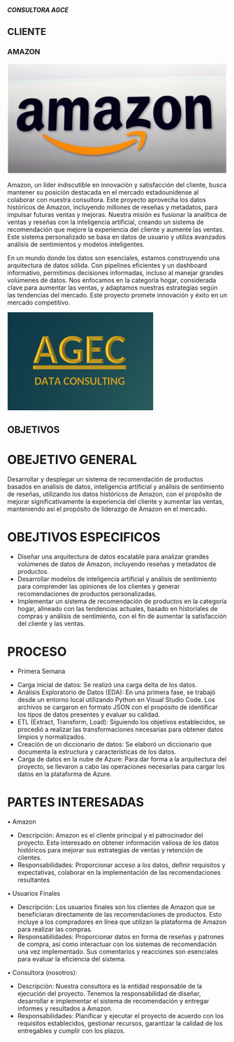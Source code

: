 ##### CONSULTORA AGCE

## CLIENTE

### AMAZON

![logoamazon](https://github.com/AngelaMina/Proyecto-Grupal-Amazon/blob/main/Imagenes/Logoamazon.PNG)

Amazon, un líder indiscutible en innovación y satisfacción del cliente, busca mantener su posición destacada en el mercado estadounidense al colaborar con nuestra consultora. Este proyecto aprovecha los datos históricos de Amazon, incluyendo millones de reseñas y metadatos, para impulsar futuras ventas y mejoras. Nuestra misión es fusionar la analítica de ventas y reseñas con la inteligencia artificial, creando un sistema de recomendación que mejore la experiencia del cliente y aumente las ventas. Este sistema personalizado se basa en datos de usuario y utiliza avanzados análisis de sentimientos y modelos inteligentes.

En un mundo donde los datos son esenciales, estamos construyendo una arquitectura de datos sólida. Con pipelines eficientes y un dashboard informativo, permitimos decisiones informadas, incluso al manejar grandes volúmenes de datos. Nos enfocamos en la categoría hogar, considerada clave para aumentar las ventas, y adaptamos nuestras estrategias según las tendencias del mercado. Este proyecto promete innovación y éxito en un mercado competitivo.

![logoconsultoria](https://github.com/AngelaMina/Proyecto-Grupal-Amazon/blob/main/Imagenes/LogoconsultoraPNG.PNG)

## OBJETIVOS

# OBEJETIVO GENERAL

Desarrollar y desplegar un sistema de recomendación de productos basados en análisis de datos, inteligencia artificial y análisis de sentimiento de reseñas, utilizando los datos históricos de Amazon, con el propósito de mejorar significativamente la experiencia del cliente y aumentar las ventas, manteniendo así el propósito de liderazgo de Amazon en el mercado.

# OBEJTIVOS ESPECIFICOS

- Diseñar una arquitectura de datos escalable para analizar grandes volúmenes de datos de Amazon, incluyendo reseñas y metadatos de productos.
- Desarrollar modelos de inteligencia artificial y análisis de sentimiento para comprender las opiniones de los clientes y generar recomendaciones de productos personalizadas. 
- Implementar un sistema de recomendación de productos en la categoría hogar, alineado con las tendencias actuales, basado en historiales de compras y análisis de sentimiento, con el fin de aumentar la satisfacción del cliente y las ventas.

# PROCESO

* Primera Semana

- Carga inicial de datos: Se realizó una carga delta de los datos.
- Análisis Exploratorio de Datos (EDA): En una primera fase, se trabajó desde un entorno local utilizando Python en Visual Studio Code. Los archivos se cargaron en formato JSON con el propósito de identificar los tipos de datos presentes y evaluar su calidad.
- ETL (Extract, Transform, Load): Siguiendo los objetivos establecidos, se procedió a realizar las transformaciones necesarias para obtener datos limpios y normalizados.
- Creación de un diccionario de datos: Se elaboró un diccionario que documenta la estructura y características de los datos.
- Carga de datos en la nube de Azure: Para dar forma a la arquitectura del proyecto, se llevaron a cabo las operaciones necesarias para cargar los datos en la plataforma de Azure.

# PARTES INTERESADAS 

•	Amazon

- Descripción: Amazon es el cliente principal y el patrocinador del proyecto. Esta interesado en obtener información valiosa de los datos históricos para mejorar sus estrategias de ventas y retención de clientes.
- Responsabilidades: Proporcionar acceso a los datos, definir requisitos y expectativas, colaborar en la implementación de las recomendaciones resultantes

•	Usuarios Finales

- Descripción: Los usuarios finales son los clientes de Amazon que se beneficiaran directamente de las recomendaciones de productos. Esto incluye a los compradores en línea que utilizan la plataforma de Amazon para realizar las compras.
- Responsabilidades: Proporcionar datos en forma de reseñas y patrones de compra, así como interactuar con los sistemas de recomendación una vez implementado. Sus comentarios y reacciones son esenciales para evaluar la eficiencia del sistema.

•	Consultora (nosotros):

- Descripción: Nuestra consultora es la entidad responsable de la ejecución del proyecto. Tenemos la responsabilidad de diseñar, desarrollar e implementar el sistema de recomendación y entregar informes y resultados a Amazon.
- Responsabilidades: Planificar y ejecutar el proyecto de acuerdo con los requisitos establecidos, gestionar recursos, garantizar la calidad de los entregables y cumplir con los plazos. 




